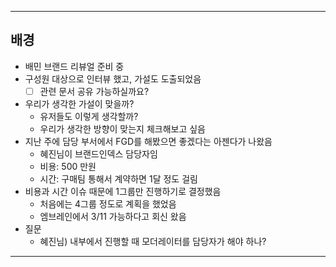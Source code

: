

---
## 배경
- 배민 브랜드 리뷰얼 준비 중
- 구성원 대상으로 인터뷰 했고, 가설도 도출되었음
	- [ ] 관련 문서 공유 가능하실까요?
- 우리가 생각한 가설이 맞을까?
	- 유저들도 이렇게 생각할까?
	- 우리가 생각한 방향이 맞는지 체크해보고 싶음
- 지난 주에 담당 부서에서 FGD를 해봤으면 좋겠다는 아젠다가 나왔음
	- 혜진님이 브랜드인덱스 담당자임
	- 비용: 500 만원
	- 시간: 구매팀 통해서 계약하면 1달 정도 걸림
- 비용과 시간 이슈 때문에 1그룹만 진행하기로 결정했음
	- 처음에는 4그룹 정도로 계획을 했었음
	- 엠브레인에서 3/11 가능하다고 회신 왔음
- 질문
	- 혜진님) 내부에서 진행할 때 모더레이터를 담당자가 해야 하나?

---
